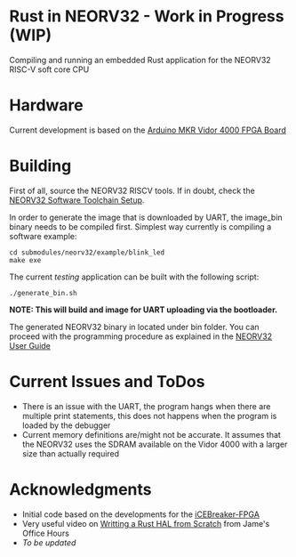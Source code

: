 # Rust in NEORV32 - Work in Progress (WIP)
Compiling and running an embedded Rust application for the NEORV32 RISC-V soft core CPU

# Hardware

Current development is based on the [Arduino MKR Vidor 4000 FPGA Board](https://store.arduino.cc/products/arduino-mkr-vidor-4000)
# Building

First of all, source the NEORV32 RISCV tools. If in doubt, check the [NEORV32 Software Toolchain Setup](https://stnolting.github.io/neorv32/ug/#_software_toolchain_setup).

In order to generate the image that is downloaded by UART, the image_bin binary needs to be compiled first. 
Simplest way currently is compiling a software example:

    cd submodules/neorv32/example/blink_led
    make exe

The current *testing* application can be built with the following script:

    ./generate_bin.sh

**NOTE: This will build and image for UART uploading via the bootloader.**

The generated NEORV32 binary in located under bin folder. You can proceed with the programming procedure as explained in the [NEORV32 User Guide](https://stnolting.github.io/neorv32/ug/#_uploading_and_starting_of_a_binary_executable_image_via_uart)

# Current Issues and ToDos
- There is an issue with the UART, the program hangs when there are multiple print statements, this does not happens when the program is loaded by the debugger
- Current memory definitions are/might not be accurate. It assumes that the NEORV32 uses the SDRAM available on the Vidor 4000 with a larger size than actually required
# Acknowledgments

- Initial code based on the developments for the [iCEBreaker-FPGA](https://github.com/icebreaker-fpga/icebreaker-litex-examples/tree/master/r-riscv-blink)
- Very useful video on [Writting a Rust HAL from Scratch](https://www.youtube.com/watch?v=pj2Rk-ftcWA) from Jame's Office Hours
- *To be updated*